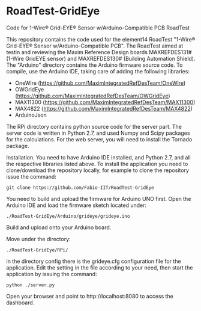 # RoadTest-GridEye
Code for  1-Wire® Grid-EYE® Sensor w/Arduino-Compatible PCB RoadTest

This repository contains the code used for the element14 RoadTest "1-Wire® Grid-EYE® Sensor w/Arduino-Compatible PCB".
The RoadTest aimed at testin and reviewing the Maxim Reference Design boards MAXREFDES131# (1-Wire GridEYE sensor) and MAXREFDES130# (Building Automation Shield).
The "Arduino" directory contains the Arduino firmware source code. To compile, use the Arduino IDE, taking care of adding the following libraries:
- OneWire (https://github.com/MaximIntegratedRefDesTeam/OneWire)
- OWGridEye (https://github.com/MaximIntegratedRefDesTeam/OWGridEye)
- MAX11300 (https://github.com/MaximIntegratedRefDesTeam/MAX11300)
- MAX4822 (https://github.com/MaximIntegratedRefDesTeam/MAX4822)
- ArduinoJson

The RPi directory contains python source code for the server part.
The server code is written in Python 2.7, and used Numpy and Scipy packages for the calculations.
For the web server, you will need to install the Tornado package.

Installation.
You need to have Arduino IDE installed, and Python 2.7, and all the respective libraries listed above.
To install the application you need to clone/download the repository locally, for example to clone the repository issue the command:

    git clone https://github.com/Fabio-IIT/RoadTest-GridEye

You need to build and upload the firmware for Arduino UNO first. Open the Arduino IDE and load the firmware sketch located under:

    ./RoadTest-GridEye/Arduino/grideye/grideye.ino

Build and upload onto your Arduino board.

Move under the directory:

    ./RoadTest-GridEye/RPi/

in the directory config there is the grideye.cfg configuration file for the application.
Edit the setting in the file according to your need, then start the application by issuing the command:

    python ./server.py

Open your browser and point to http://localhost:8080 to access the dashboard.
